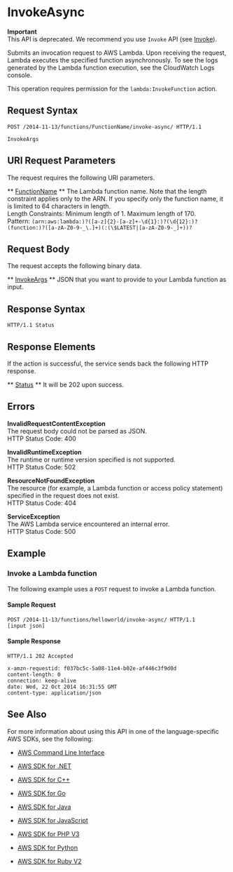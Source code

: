 # InvokeAsync<a name="API_InvokeAsync"></a>

**Important**  
This API is deprecated\. We recommend you use `Invoke` API \(see [Invoke](API_Invoke.md)\)\.

Submits an invocation request to AWS Lambda\. Upon receiving the request, Lambda executes the specified function asynchronously\. To see the logs generated by the Lambda function execution, see the CloudWatch Logs console\.

This operation requires permission for the `lambda:InvokeFunction` action\.

## Request Syntax<a name="API_InvokeAsync_RequestSyntax"></a>

```
POST /2014-11-13/functions/FunctionName/invoke-async/ HTTP/1.1

InvokeArgs
```

## URI Request Parameters<a name="API_InvokeAsync_RequestParameters"></a>

The request requires the following URI parameters\.

 ** [FunctionName](#API_InvokeAsync_RequestSyntax) **   <a name="SSS-InvokeAsync-request-FunctionName"></a>
The Lambda function name\. Note that the length constraint applies only to the ARN\. If you specify only the function name, it is limited to 64 characters in length\.  
Length Constraints: Minimum length of 1\. Maximum length of 170\.  
Pattern: `(arn:aws:lambda:)?([a-z]{2}-[a-z]+-\d{1}:)?(\d{12}:)?(function:)?([a-zA-Z0-9-_\.]+)(:(\$LATEST|[a-zA-Z0-9-_]+))?` 

## Request Body<a name="API_InvokeAsync_RequestBody"></a>

The request accepts the following binary data\.

 ** [InvokeArgs](#API_InvokeAsync_RequestSyntax) **   <a name="SSS-InvokeAsync-request-InvokeArgs"></a>
JSON that you want to provide to your Lambda function as input\.

## Response Syntax<a name="API_InvokeAsync_ResponseSyntax"></a>

```
HTTP/1.1 Status
```

## Response Elements<a name="API_InvokeAsync_ResponseElements"></a>

If the action is successful, the service sends back the following HTTP response\.

 ** [Status](#API_InvokeAsync_ResponseSyntax) **   <a name="SSS-InvokeAsync-response-Status"></a>
It will be 202 upon success\.

## Errors<a name="API_InvokeAsync_Errors"></a>

 **InvalidRequestContentException**   
The request body could not be parsed as JSON\.  
HTTP Status Code: 400

 **InvalidRuntimeException**   
The runtime or runtime version specified is not supported\.  
HTTP Status Code: 502

 **ResourceNotFoundException**   
The resource \(for example, a Lambda function or access policy statement\) specified in the request does not exist\.  
HTTP Status Code: 404

 **ServiceException**   
The AWS Lambda service encountered an internal error\.  
HTTP Status Code: 500

## Example<a name="API_InvokeAsync_Examples"></a>

### Invoke a Lambda function<a name="API_InvokeAsync_Example_1"></a>

The following example uses a `POST` request to invoke a Lambda function\. 

#### Sample Request<a name="API_InvokeAsync_Example_1_Request"></a>

```
POST /2014-11-13/functions/helloworld/invoke-async/ HTTP/1.1
[input json]
```

#### Sample Response<a name="API_InvokeAsync_Example_1_Response"></a>

```
HTTP/1.1 202 Accepted
          
x-amzn-requestid: f037bc5c-5a08-11e4-b02e-af446c3f9d0d
content-length: 0
connection: keep-alive
date: Wed, 22 Oct 2014 16:31:55 GMT
content-type: application/json
```

## See Also<a name="API_InvokeAsync_SeeAlso"></a>

For more information about using this API in one of the language\-specific AWS SDKs, see the following:

+  [AWS Command Line Interface](http://docs.aws.amazon.com/goto/aws-cli/lambda-2015-03-31/InvokeAsync) 

+  [AWS SDK for \.NET](http://docs.aws.amazon.com/goto/DotNetSDKV3/lambda-2015-03-31/InvokeAsync) 

+  [AWS SDK for C\+\+](http://docs.aws.amazon.com/goto/SdkForCpp/lambda-2015-03-31/InvokeAsync) 

+  [AWS SDK for Go](http://docs.aws.amazon.com/goto/SdkForGoV1/lambda-2015-03-31/InvokeAsync) 

+  [AWS SDK for Java](http://docs.aws.amazon.com/goto/SdkForJava/lambda-2015-03-31/InvokeAsync) 

+  [AWS SDK for JavaScript](http://docs.aws.amazon.com/goto/AWSJavaScriptSDK/lambda-2015-03-31/InvokeAsync) 

+  [AWS SDK for PHP V3](http://docs.aws.amazon.com/goto/SdkForPHPV3/lambda-2015-03-31/InvokeAsync) 

+  [AWS SDK for Python](http://docs.aws.amazon.com/goto/boto3/lambda-2015-03-31/InvokeAsync) 

+  [AWS SDK for Ruby V2](http://docs.aws.amazon.com/goto/SdkForRubyV2/lambda-2015-03-31/InvokeAsync) 